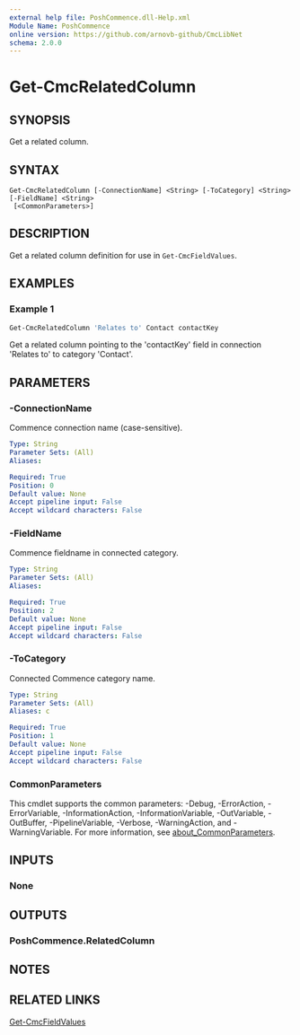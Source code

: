 ```yaml
---
external help file: PoshCommence.dll-Help.xml
Module Name: PoshCommence
online version: https://github.com/arnovb-github/CmcLibNet
schema: 2.0.0
---
```


# Get-CmcRelatedColumn

## SYNOPSIS
Get a related column.

## SYNTAX

```
Get-CmcRelatedColumn [-ConnectionName] <String> [-ToCategory] <String> [-FieldName] <String>
 [<CommonParameters>]
```

## DESCRIPTION
Get a related column definition for use in `Get-CmcFieldValues`.

## EXAMPLES

### Example 1
```powershell
Get-CmcRelatedColumn 'Relates to' Contact contactKey
```

Get a related column pointing to the 'contactKey' field in connection 'Relates to' to category 'Contact'.

## PARAMETERS

### -ConnectionName
Commence connection name (case-sensitive).

```yaml
Type: String
Parameter Sets: (All)
Aliases:

Required: True
Position: 0
Default value: None
Accept pipeline input: False
Accept wildcard characters: False
```

### -FieldName
Commence fieldname in connected category.

```yaml
Type: String
Parameter Sets: (All)
Aliases:

Required: True
Position: 2
Default value: None
Accept pipeline input: False
Accept wildcard characters: False
```

### -ToCategory
Connected Commence category name.

```yaml
Type: String
Parameter Sets: (All)
Aliases: c

Required: True
Position: 1
Default value: None
Accept pipeline input: False
Accept wildcard characters: False
```

### CommonParameters
This cmdlet supports the common parameters: -Debug, -ErrorAction, -ErrorVariable, -InformationAction, -InformationVariable, -OutVariable, -OutBuffer, -PipelineVariable, -Verbose, -WarningAction, and -WarningVariable. For more information, see [about_CommonParameters](http://go.microsoft.com/fwlink/?LinkID=113216).

## INPUTS

### None

## OUTPUTS

### PoshCommence.RelatedColumn
## NOTES

## RELATED LINKS

[Get-CmcFieldValues](Get-CmcFieldValues.md)